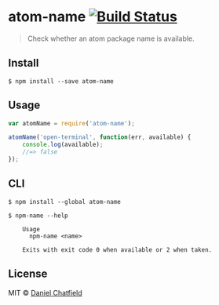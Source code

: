 # atom-name [![Build Status](https://travis-ci.org/danielchatfield/atom-name.svg?branch=master)](https://travis-ci.org/danielchatfield/atom-name)

> Check whether an atom package name is available.


## Install

```
$ npm install --save atom-name
```


## Usage

```js
var atomName = require('atom-name');

atomName('open-terminal', function(err, available) {
	console.log(available);
	//=> false
});
```


## CLI

```
$ npm install --global atom-name
```

```
$ npm-name --help

	Usage
	  npm-name <name>

	Exits with exit code 0 when available or 2 when taken.
```


## License

MIT © [Daniel Chatfield](https://github.com/danielchatfield)

